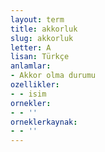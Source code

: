 ```yaml
---
layout: term
title: akkorluk
slug: akkorluk
letter: A
lisan: Türkçe
anlamlar:
- Akkor olma durumu
ozellikler:
- - isim
ornekler:
- - ''
orneklerkaynak:
- - ''
---
```

